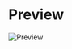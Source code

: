 <h1>Preview</h1>

![Preview](https://user-images.githubusercontent.com/65002100/236428324-827be2ff-c05d-495d-bfcc-08631efa58c1.gif)
